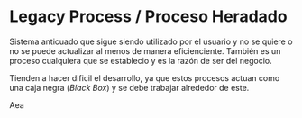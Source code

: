 # Legacy Process / Proceso Heradado
Sistema anticuado que sigue siendo utilizado por el usuario y no se quiere o no se puede actualizar al menos de manera eficienciente. También es un proceso cualquiera que se establecio y es la razón de ser del negocio.

Tienden a hacer dificil el desarrollo, ya que estos procesos actuan como una caja negra (_Black Box_) y se debe trabajar alrededor de este.

Aea
